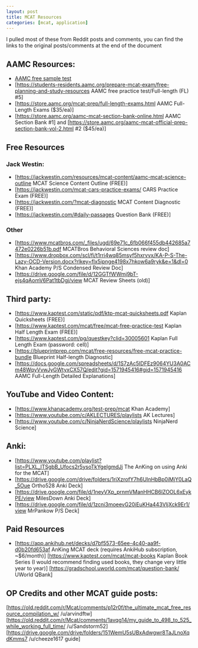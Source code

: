 ```yaml
---
layout: post
title: MCAT Resources
categories: [mcat, application]
---
```

I pulled most of these from Reddit posts and comments, you can find the links to the original posts/comments at the end of the document
## AAMC Resources:
* [AAMC free sample test](https://students-residents.aamc.org/prepare-mcat-exam/free-planning-and-study-resources )
* [https://students-residents.aamc.org/prepare-mcat-exam/free-planning-and-study-resources AAMC free practice test/Full-length (FL) #5]
* [https://store.aamc.org/mcat-prep/full-length-exams.html AAMC Full-Length Exams ($35/ea)]
* [https://store.aamc.org/aamc-mcat-section-bank-online.html AAMC Section Bank #1] and [https://store.aamc.org/aamc-mcat-official-prep-section-bank-vol-2.html #2 ($45/ea)]
## Free Resources
### Jack Westin:
* [https://jackwestin.com/resources/mcat-content/aamc-mcat-science-outline MCAT Science Content Outline (FREE)]
* [https://jackwestin.com/mcat-cars-practice-exams/ CARS Practice Exam (FREE)]
* [https://jackwestin.com/?mcat-diagnostic MCAT Content Diagnostic (FREE)]
* [https://jackwestin.com/#daily-passages Question Bank (FREE)]
### Other
* [https://www.mcatbros.com/_files/ugd/69e71c_6fb066f455db442685a7472e0226b51b.pdf MCATBros Behavioral Sciences review doc]
* [https://www.dropbox.com/scl/fi/t1rri4wq85msyf5hxrvvx/KA-P-S-The-Lazy-OCD-Version.docx?rlkey=flx5ipnge4198x7hkow6a9ryk&e=1&dl=0 Khan Academy P/S Condensed Review Doc]
* [https://drive.google.com/file/d/12GGTfWWmj9bT-ejs4qAomV6Pat1tbDgj/view MCAT Review Sheets (old)]

## Third party:
* [https://www.kaptest.com/static/pdf/ktp-mcat-quicksheets.pdf Kaplan Quicksheets (FREE)]
* [https://www.kaptest.com/mcat/free/mcat-free-practice-test Kaplan Half Length Exam (FREE)]
* [https://www.kaptest.com/pg/questkey?clid=30005601 Kaplan Full Length Exam (password: cell)]
* [https://blueprintprep.com/mcat/free-resources/free-mcat-practice-bundle Blueprint Half-length Diagnostic]
* [https://docs.google.com/spreadsheets/d/1S7zAc5IDFEz9064YU3A0ACm48WqyVvwJyGWtyxCX57Q/edit?gid=1571945416#gid=1571945416 AAMC Full-Length Detailed Explanations]

## YouTube and Video Content:
* [https://www.khanacademy.org/test-prep/mcat Khan Academy]
* [https://www.youtube.com/c/AKLECTURES/playlists AK Lectures]
* [https://www.youtube.com/c/NinjaNerdScience/playlists NinjaNerd Science]

## Anki: 
* [https://www.youtube.com/playlist?list=PLXL_lTSgbB_Ufocs2r5ysoTkYgeIgmdJj The AnKing on using Anki for the MCAT]
* [https://drive.google.com/drive/folders/1riXzrofY7h6UInHbBp0iMjY0LaQ_5Oue Ortho528 Anki Deck]
* [https://drive.google.com/file/d/1neyVXp_prnmVManHHCB6lZOOL6xEykPE/view MilesDown Anki Deck]
* [https://drive.google.com/file/d/1zcni3moeevG20iEuKHa443VljXck9Er1/view MrPankow P/S Deck]

## Paid Resources
* [https://app.ankihub.net/decks/d7bf5573-65ee-4c40-aa9f-d0b20fd653af AnKing MCAT deck (requires AnkiHub subscription, ~$6/month)]
[https://www.kaptest.com/mcat/mcat-books Kaplan Book Series (I would recommend finding used books, they change very little year to year)]
[https://gradschool.uworld.com/mcat/question-bank/ UWorld QBank]

## OP Credits and other MCAT guide posts: 
[https://old.reddit.com/r/Mcat/comments/p12r0f/the_ultimate_mcat_free_resource_compilation_w/ /u/arvindftw] 
[https://old.reddit.com/r/Mcat/comments/1avqg14/my_guide_to_498_to_525_while_working_full_time/ /u/Sandstorm52]
[https://drive.google.com/drive/folders/151WemU5sUBxAdwgwr8TaJLnoXqdKmms7 /u/cheeze1617 guide]
